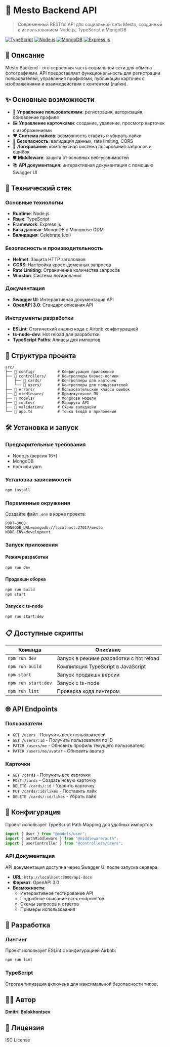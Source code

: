 # 🌟 Mesto Backend API

> Современный RESTful API для социальной сети Mesto, созданный с использованием Node.js, TypeScript и MongoDB

[![TypeScript](https://img.shields.io/badge/TypeScript-007ACC?style=for-the-badge&logo=typescript&logoColor=white)](https://www.typescriptlang.org/)
[![Node.js](https://img.shields.io/badge/Node.js-43853D?style=for-the-badge&logo=node.js&logoColor=white)](https://nodejs.org/)
[![MongoDB](https://img.shields.io/badge/MongoDB-4EA94B?style=for-the-badge&logo=mongodb&logoColor=white)](https://www.mongodb.com/)
[![Express.js](https://img.shields.io/badge/Express.js-404D59?style=for-the-badge)](https://expressjs.com/)

## 📖 Описание

Mesto Backend - это серверная часть социальной сети для обмена фотографиями. API предоставляет функциональность для регистрации пользователей, управления профилями, публикации карточек с изображениями и взаимодействия с контентом (лайки).

## ✨ Основные возможности

- 👤 **Управление пользователями**: регистрация, авторизация, обновление профиля
- 🖼️ **Управление карточками**: создание, удаление, просмотр карточек с изображениями
- ❤️ **Система лайков**: возможность ставить и убирать лайки
- 🔐 **Безопасность**: валидация данных, rate limiting, CORS
- 📝 **Логирование**: комплексная система логирования запросов и ошибок
- 🛡️ **Middleware**: защита от основных веб-уязвимостей
- 📚 **API документация**: интерактивная документация с помощью Swagger UI

## 🚀 Технический стек

### Основные технологии

- **Runtime**: Node.js
- **Язык**: TypeScript
- **Framework**: Express.js
- **База данных**: MongoDB с Mongoose ODM
- **Валидация**: Celebrate (Joi)

### Безопасность и производительность

- **Helmet**: Защита HTTP заголовков
- **CORS**: Настройка кросс-доменных запросов
- **Rate Limiting**: Ограничение количества запросов
- **Winston**: Система логирования

### Документация

- **Swagger UI**: Интерактивная документация API
- **OpenAPI 3.0**: Стандарт описания API

### Инструменты разработки

- **ESLint**: Статический анализ кода с Airbnb конфигурацией
- **ts-node-dev**: Hot reload для разработки
- **TypeScript Paths**: Алиасы для импортов

## 📁 Структура проекта

```
src/
├── 📁 config/          # Конфигурация приложения
├── 📁 controllers/     # Контроллеры бизнес-логики
│   ├── 📁 cards/       # Контроллеры для карточек
│   └── 📁 users/       # Контроллеры для пользователей
├── 📁 errors/          # Пользовательские классы ошибок
├── 📁 middleware/      # Промежуточное ПО
├── 📁 models/          # Mongoose модели
├── 📁 routes/          # Маршруты API
├── 📁 validation/      # Схемы валидации
└── 📄 app.ts           # Точка входа в приложение
```

## 🛠️ Установка и запуск

### Предварительные требования

- Node.js (версия 16+)
- MongoDB
- npm или yarn

### Установка зависимостей

```bash
npm install
```

### Переменные окружения

Создайте файл `.env` в корне проекта:

```env
PORT=3000
MONGODB_URL=mongodb://localhost:27017/mesto
NODE_ENV=development
```

### Запуск приложения

#### Режим разработки

```bash
npm run dev
```

#### Продакшн сборка

```bash
npm run build
npm start
```

#### Запуск с ts-node

```bash
npm run start:dev
```

## 📋 Доступные скрипты

| Команда             | Описание                                |
| ------------------- | --------------------------------------- |
| `npm run dev`       | Запуск в режиме разработки с hot reload |
| `npm run build`     | Компиляция TypeScript в JavaScript      |
| `npm start`         | Запуск продакшн версии                  |
| `npm run start:dev` | Запуск с ts-node                        |
| `npm run lint`      | Проверка кода линтером                  |

## 🌐 API Endpoints

### Пользователи

- `GET /users` - Получить всех пользователей
- `GET /users/:id` - Получить пользователя по ID
- `PATCH /users/me` - Обновить профиль текущего пользователя
- `PATCH /users/me/avatar` - Обновить аватар

### Карточки

- `GET /cards` - Получить все карточки
- `POST /cards` - Создать новую карточку
- `DELETE /cards/:id` - Удалить карточку
- `PUT /cards/:id/likes` - Поставить лайк
- `DELETE /cards/:id/likes` - Убрать лайк

## 🔧 Конфигурация

Проект использует TypeScript Path Mapping для удобных импортов:

```typescript
import { User } from "@models/user";
import { authMiddleware } from "@middleware/auth";
import { userController } from "@controllers/users";
```

### API Документация

API документация доступна через Swagger UI после запуска сервера:

- **URL**: `http://localhost:3000/api-docs`
- **Формат**: OpenAPI 3.0
- **Возможности**:
  - Интерактивное тестирование API
  - Подробное описание всех endpoint'ов
  - Схемы запросов и ответов
  - Примеры использования

## 🧪 Разработка

### Линтинг

Проект использует ESLint с конфигурацией Airbnb:

```bash
npm run lint
```

### TypeScript

Строгая типизация включена для максимальной безопасности типов.

## 👨‍💻 Автор

**Dmitrii Bolokhontsev**

## 📄 Лицензия

ISC License
